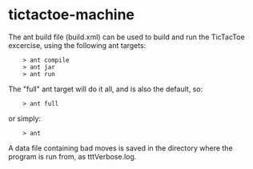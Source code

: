 # tictactoe-machine

The ant build file (build.xml) can be used to build and run the TicTacToe excercise, using the following ant targets: 
```
    > ant compile
    > ant jar
    > ant run
```
The "full" ant target will do it all, and is also the default, so: 
```
    > ant full 
```
or simply: 
```
    > ant
```
A data file containing bad moves is saved in the directory where the program is run from, as tttVerbose.log.
